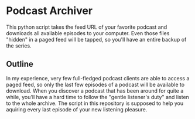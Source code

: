 # Podcast Archiver

This python script takes the feed URL of your favorite podcast and downloads all available episodes to your computer. Even those files "hidden" in a paged feed will be tapped, so you'll have an entire backup of the series.

## Outline

In my experience, very few full-fledged podcast clients are able to access a paged feed, so only the last few episodes of a podcast will be available to download. When you discover a podcast that has been around for quite a while, you'll have a hard time to follow the "gentle listener's duty" and listen to the whole archive. The script in this repository is supposed to help you aquiring every last episode of your new listening pleasure.